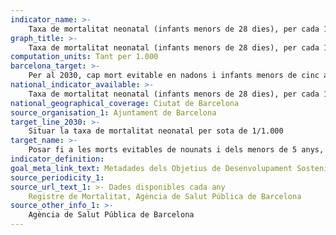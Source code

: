 ```yaml
---
indicator_name: >-
    Taxa de mortalitat neonatal (infants menors de 28 dies), per cada 1.000 infants nascuts vius
graph_title: >-
    Taxa de mortalitat neonatal (infants menors de 28 dies), per cada 1.000 infants nascuts vius
computation_units: Tant per 1.000
barcelona_target: >-
    Per al 2030, cap mort evitable en nadons i infants menors de cinc anys
national_indicator_available: >-
    Taxa de mortalitat neonatal (infants menors de 28 dies), per cada 1.000 infants nascuts vius
national_geographical_coverage: Ciutat de Barcelona
source_organisation_1: Ajuntament de Barcelona
target_line_2030: >-
    Situar la taxa de mortalitat neonatal per sota de 1/1.000
target_name: >-
    Posar fi a les morts evitables de nounats i dels menors de 5 anys, aconseguint que tots els països intentin reduir la mortalitat neonatal almenys fins a 12 per cada 1.000 nascuts vius, i la mortalitat dels menors de 5 anys almenys fins a 25 per cada 1.000 nascuts vius
indicator_definition:
goal_meta_link_text: Metadades dels Objetius de Desenvolupament Sostenible de les Nacions Unides (pdf 894kB)
source_periodicity_1: 
source_url_text_1: >- Dades disponibles cada any
    Registre de Mortalitat, Agència de Salut Pública de Barcelona 
source_other_info_1: >-
    Agència de Salut Pública de Barcelona
---
```

